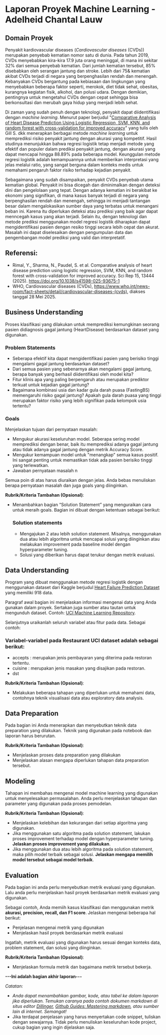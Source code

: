 # Laporan Proyek Machine Learning - Adelheid Chantal Lauw

## Domain Proyek

Penyakit kardiovascular diseases (*Cardiovascular diseases* (CVDs)) merupakan penyebab kematian nomor satu di dunia. 
Pada tahun 2019, CVDs menyebabkan kira-kira 17.9 juta orang meninggal, di mana ini sekitar 32% dari semua penyebab kematian. 
Dari jumlah kematian tersebut, 85% disebabkan oleh serangan jantung dan stroke. Lebih dari 75& kematian akibat CVDs terjadi di negara
yang berpenghasilan rendah dan menengah. Kebanyakan CVDs bergantung pada kebiasaan dan lingkungan yang menyebabkan beberapa faktor seperti,
merokok, diet tidak sehat, obesitas, kurangnya kegiatan fisik, alkohol, dan polusi udara. Dengan demikian, pentingnya untuk mengetahui CVDs
dengan cepat sehingga bisa berkonsultasi dan merubah gaya hidup yang menjadi lebih sehat.

Di zaman yang sudah penuh dengan teknologi, penyakit dapat diidentifikasi dengan *machine learning*. Menurut paper berjudul "[Comparative Analysis of Heart Disease Prediction Using Logistic Regression, SVM, KNN, and random forest with cross-validation for improved accuracy](https://www.nature.com/articles/s41598-025-93675-1)"
yang tulis oleh Gill S. dkk menerapkan berbagai metode *machine learning* untuk memprediksi risiko penyakit jantung dengan akurasi yang kompetitif. 
Hasil studinya menunjukkan bahwa regresi logistik tetap menjadi metode yang efektif dan populer dalam prediksi penyakit jantung, dengan akurasi yang dapat 
mencapai hingga 88.89% pada beberapa model. Keunggulan metode regresi logistik adalah kemampuannya untuk memberikan interpretasi yang jelas melalui ratio, 
yang sangat berguna dalam konteks medis untuk memahami pengaruh faktor risiko terhadap kejadian penyakit. 

Sebagaimana yang sudah disampaikan, penyakit CVDs penyebab utama kematian global. Penyakit ini bisa dicegah dan diminimalkan dengan deteksi dini dan pengelolaan yang tepat. 
Dengan adanya kematian ini berakibat ke ekonomi yang signifikan, di mana kasus banyak terjadi di negara yang berpenghasilan rendah dan menengah, sehingga ini menjadi tantangan 
besar dalam mengalokasikan sumber daya yang terbatas untuk menangani beban ini. Karena itu diperlukan deteksi atau prediksi yang baik agar dapat menncegah kasus yang akan terjadi. 
Selain itu, dengan teknologi dan metode prediksi menggunakan model regresi logistik diharapkan dapat mengidentifikasi pasien dengan resiko tinggi secara lebih cepat dan akurat. Masalah ini
dapat diselesaikan dengan pengumpulan data dan pengembangan model prediksi yang valid dan interpretatif. 

## Referensi:
- Rimal, Y., Sharma, N., Paudel, S. et al. Comparative analysis of heart disease prediction using logistic regression, SVM, KNN, and random forest with cross-validation for improved accuracy. Sci Rep 15, 13444 (2025). https://doi.org/10.1038/s41598-025-93675-1
- WHO, Cardiovascular diseases (CVDs), https://www.who.int/news-room/fact-sheets/detail/cardiovascular-diseases-(cvds), diakses tanggal 28 Mei 2025.

## Business Understanding

Proses klasifikasi yang dilakukan untuk memprediksi kemungkinan seorang pasien didiagnosis gagal jantung (HeartDisease) berdasarkan dataset yang digunakan.

### Problem Statements

- Seberapa efektif kita dapat mengidentifikasi pasien yang berisiko tinggi mengalami gagal jantung berdasarkan dataset?
-  Dari semua pasien yang sebenarnya akan mengalami gagal jantung, berapa banyak yang berhasil diidentifikasi oleh model kita?
- Fitur klinis apa yang paling berpengaruh atau merupakan prediktor terkuat untuk kejadian gagal jantung?
- Bagaimana kombinasi usia dan kadar gula darah puasa (FastingBS) memengaruhi risiko gagal jantung? Apakah gula darah puasa yang tinggi merupakan faktor risiko yang lebih signifikan pada kelompok usia tertentu?

### Goals

Menjelaskan tujuan dari pernyataan masalah:
- Mengukur akurasi keseluruhan model. Seberapa sering model memprediksi dengan benar, baik itu memprediksi adanya gagal jantung atau tidak adanya gagal jantung dengan metrik Accuracy Score.
- Mengukur kemampuan model untuk "menangkap" semua kasus positif. Ini sangat penting untuk memastikan tidak ada pasien berisiko tinggi yang terlewatkan.
- Jawaban pernyataan masalah n

Semua poin di atas harus diuraikan dengan jelas. Anda bebas menuliskan berapa pernyataan masalah dan juga goals yang diinginkan.

**Rubrik/Kriteria Tambahan (Opsional)**:
- Menambahkan bagian “Solution Statement” yang menguraikan cara untuk meraih goals. Bagian ini dibuat dengan ketentuan sebagai berikut: 

    ### Solution statements
  
    - Mengajukan 2 atau lebih solution statement. Misalnya, menggunakan dua atau lebih algoritma untuk mencapai solusi yang diinginkan atau melakukan improvement pada baseline model dengan hyperparameter tuning.
    - Solusi yang diberikan harus dapat terukur dengan metrik evaluasi.

## Data Understanding
Program yang dibuat menggunakan metode regresi logistik dengan menggunakan dataset dari Kaggle berjudul [Heart Failure Prediction Dataset](https://www.kaggle.com/datasets/fedesoriano/heart-failure-prediction) yang memiliki 918 data. 

Paragraf awal bagian ini menjelaskan informasi mengenai data yang Anda gunakan dalam proyek. Sertakan juga sumber atau tautan untuk mengunduh dataset. Contoh: [UCI Machine Learning Repository](https://archive.ics.uci.edu/ml/datasets/Restaurant+%26+consumer+data).

Selanjutnya uraikanlah seluruh variabel atau fitur pada data. Sebagai contoh:  

### Variabel-variabel pada Restaurant UCI dataset adalah sebagai berikut:
- accepts : merupakan jenis pembayaran yang diterima pada restoran tertentu.
- cuisine : merupakan jenis masakan yang disajikan pada restoran.
- dst

**Rubrik/Kriteria Tambahan (Opsional)**:
- Melakukan beberapa tahapan yang diperlukan untuk memahami data, contohnya teknik visualisasi data atau exploratory data analysis.

## Data Preparation
Pada bagian ini Anda menerapkan dan menyebutkan teknik data preparation yang dilakukan. Teknik yang digunakan pada notebook dan laporan harus berurutan.

**Rubrik/Kriteria Tambahan (Opsional)**: 
- Menjelaskan proses data preparation yang dilakukan
- Menjelaskan alasan mengapa diperlukan tahapan data preparation tersebut.

## Modeling
Tahapan ini membahas mengenai model machine learning yang digunakan untuk menyelesaikan permasalahan. Anda perlu menjelaskan tahapan dan parameter yang digunakan pada proses pemodelan.

**Rubrik/Kriteria Tambahan (Opsional)**: 
- Menjelaskan kelebihan dan kekurangan dari setiap algoritma yang digunakan.
- Jika menggunakan satu algoritma pada solution statement, lakukan proses improvement terhadap model dengan hyperparameter tuning. **Jelaskan proses improvement yang dilakukan**.
- Jika menggunakan dua atau lebih algoritma pada solution statement, maka pilih model terbaik sebagai solusi. **Jelaskan mengapa memilih model tersebut sebagai model terbaik**.

## Evaluation
Pada bagian ini anda perlu menyebutkan metrik evaluasi yang digunakan. Lalu anda perlu menjelaskan hasil proyek berdasarkan metrik evaluasi yang digunakan.

Sebagai contoh, Anda memiih kasus klasifikasi dan menggunakan metrik **akurasi, precision, recall, dan F1 score**. Jelaskan mengenai beberapa hal berikut:
- Penjelasan mengenai metrik yang digunakan
- Menjelaskan hasil proyek berdasarkan metrik evaluasi

Ingatlah, metrik evaluasi yang digunakan harus sesuai dengan konteks data, problem statement, dan solusi yang diinginkan.

**Rubrik/Kriteria Tambahan (Opsional)**: 
- Menjelaskan formula metrik dan bagaimana metrik tersebut bekerja.

**---Ini adalah bagian akhir laporan---**

_Catatan:_
- _Anda dapat menambahkan gambar, kode, atau tabel ke dalam laporan jika diperlukan. Temukan caranya pada contoh dokumen markdown di situs editor [Dillinger](https://dillinger.io/), [Github Guides: Mastering markdown](https://guides.github.com/features/mastering-markdown/), atau sumber lain di internet. Semangat!_
- Jika terdapat penjelasan yang harus menyertakan code snippet, tuliskan dengan sewajarnya. Tidak perlu menuliskan keseluruhan kode project, cukup bagian yang ingin dijelaskan saja.
